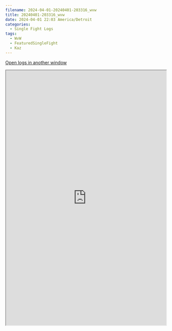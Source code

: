 ```yaml
---
filename: 2024-04-01-20240401-203316_wvw
title: 20240401-203316_wvw
date: 2024-04-01 22:03 America/Detroit
categories:
  - Single Fight Logs
tags:
  - WvW
  - FeaturedSingleFight
  - Kaz
---
```

<a href="https://wvw.report/wEo4-20240401-203316_wvw" target="_blank">Open logs in another window</a>


<iframe src="https://wvw.report/wEo4-20240401-203316_wvw" width="100%" height="800" style="display:block; margin: 0 auto;"> </iframe>